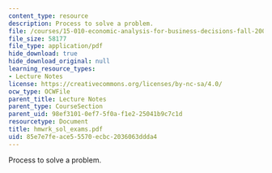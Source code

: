```yaml
---
content_type: resource
description: Process to solve a problem.
file: /courses/15-010-economic-analysis-for-business-decisions-fall-2004/85e7e7feace55570ecbc2036063ddda4_hmwrk_sol_exams.pdf
file_size: 58177
file_type: application/pdf
hide_download: true
hide_download_original: null
learning_resource_types:
- Lecture Notes
license: https://creativecommons.org/licenses/by-nc-sa/4.0/
ocw_type: OCWFile
parent_title: Lecture Notes
parent_type: CourseSection
parent_uid: 98ef3101-0ef7-5f0a-f1e2-25041b9c7c1d
resourcetype: Document
title: hmwrk_sol_exams.pdf
uid: 85e7e7fe-ace5-5570-ecbc-2036063ddda4
---
```

Process to solve a problem.